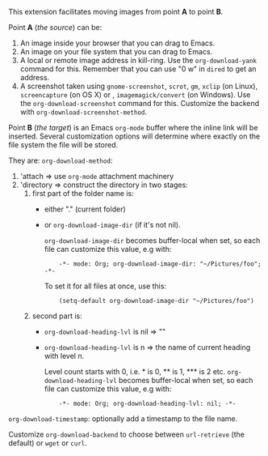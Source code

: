 This extension facilitates moving images from point **A** to point **B**.

Point **A** (*the source*) can be:

1. An image inside your browser that you can drag to Emacs.
2. An image on your file system that you can drag to Emacs.
3. A local or remote image address in kill-ring.
   Use the `org-download-yank` command for this.
   Remember that you can use "0 w" in `dired` to get an address.
4. A screenshot taken using `gnome-screenshot`, `scrot`, `gm`, `xclip`
   (on Linux), `screencapture` (on OS X) or , `imagemagick/convert`
   (on Windows).  Use the `org-download-screenshot` command for this.
   Customize the backend with `org-download-screenshot-method`.

Point **B** (*the target*) is an Emacs `org-mode` buffer where the inline
link will be inserted.  Several customization options will determine
where exactly on the file system the file will be stored.

They are:
`org-download-method`:

1. 'attach => use `org-mode` attachment machinery
2. 'directory => construct the directory in two stages:
   1. first part of the folder name is:
      * either "." (current folder)
      * or `org-download-image-dir` (if it's not nil).

        `org-download-image-dir` becomes buffer-local when set,
        so each file can customize this value, e.g with:

                -*- mode: Org; org-download-image-dir: "~/Pictures/foo"; -*-

        To set it for all files at once, use this:

                (setq-default org-download-image-dir "~/Pictures/foo")


   2. second part is:
      * `org-download-heading-lvl` is nil => ""
      * `org-download-heading-lvl` is n => the name of current
        heading with level n.

        Level count starts with 0,
        i.e. * is 0, ** is 1, *** is 2 etc.
        `org-download-heading-lvl` becomes buffer-local when set,
        so each file can customize this value, e.g with:

                -*- mode: Org; org-download-heading-lvl: nil; -*-

`org-download-timestamp`:
optionally add a timestamp to the file name.

Customize `org-download-backend` to choose between `url-retrieve`
(the default) or `wget` or `curl`.
